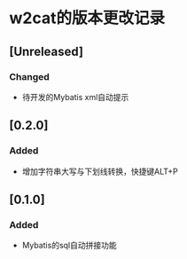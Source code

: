 <!-- Keep a Changelog guide -> https://keepachangelog.com -->

# w2cat的版本更改记录

## [Unreleased]
### Changed
- 待开发的Mybatis xml自动提示

## [0.2.0]
### Added
- 增加字符串大写与下划线转换，快捷键ALT+P

## [0.1.0]
### Added
- Mybatis的sql自动拼接功能
